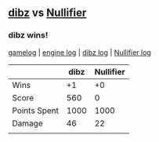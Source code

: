 ## [dibz](<../../dibz/README.md>) vs [Nullifier](<../../Nullifier/README.md>)
### dibz wins!

[gamelog](<gamelog.json>) | [engine log](<engine>) | [dibz log](<dibz>) | [Nullifier log](<Nullifier>)

|              | dibz | Nullifier |
| ------------ | ---- | --------- |
| Wins         |   +1 |        +0 |
| Score        |  560 |         0 |
| Points Spent | 1000 |      1000 |
| Damage       |   46 |        22 |
|              |      |           |
